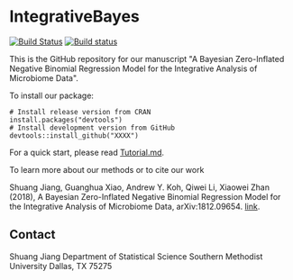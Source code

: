 IntegrativeBayes
================

[![Build Status](https://travis-ci.org/zhanxw/IntegrativeBayes.svg?branch=master)](https://travis-ci.org/zhanxw/IntegrativeBayes)
[![Build status](https://ci.appveyor.com/api/projects/status/2ppr2hix0y6jd275?svg=true)](https://ci.appveyor.com/project/zhanxw/integrativebayes)


This is the GitHub repository for our manuscript "A Bayesian Zero-Inflated Negative Binomial Regression Model for the Integrative Analysis of Microbiome Data".

To install our package:

    # Install release version from CRAN
    install.packages("devtools")
    # Install development version from GitHub
    devtools::install_github("XXXX")

For a quick start, please read [Tutorial.md](https://shuangj00.github.io/IntegrativeBayes/articles/Tutorial.html).

To learn more about our methods or to cite our work

Shuang Jiang, Guanghua Xiao, Andrew Y. Koh, Qiwei Li, Xiaowei Zhan (2018), A Bayesian Zero-Inflated Negative Binomial Regression Model for the Integrative Analysis of Microbiome Data, arXiv:1812.09654. [link](https://arxiv.org/pdf/1812.09654).

Contact
-------
Shuang Jiang
Department of Statistical Science
Southern Methodist University
Dallas, TX 75275
